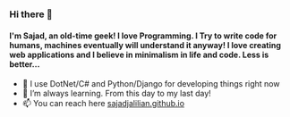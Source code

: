 ### Hi there 👋

#### I'm Sajad, an old-time geek! I love Programming. I Try to write code for humans, machines eventually will understand it anyway! I love creating web applications and I believe in minimalism in life and code. Less is better...
- 🔭 I use DotNet/C# and Python/Django for developing things right now
- 🌱 I’m always learning. From this day to my last day!
- 📫 You can reach here [sajadjalilian.github.io](http://sajadjalilian.github.io/)
